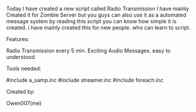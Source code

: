 Today I have created a new script called Radio Transmission I have mainly Created it for Zombie Server but you guys can also use it as a automated message system by reading this script you can know how simple it is created. i have mainly created this for new people. who can learn to script.


Features:

Radio Transmission every 5 min.
Exciting Audio Messages.
easy to understood.

Tools needed:

#include a_samp.inc
#include streamer.inc
#include foreach.inc

Created by:

Owen007(me)
